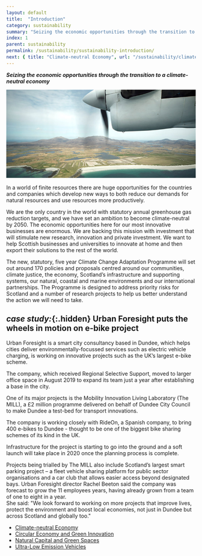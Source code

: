 ```yaml
---
layout: default
title:  "Introduction"
category: sustainability
summary: "Seizing the economic opportunities through the transition to a climate-neutral economy"
index: 1
parent: sustainability
permalink: /sustainability/sustainability-introduction/
next: { title: "Climate-neutral Economy", url: "/sustainability/climate-neutral-economy/" }
---
```

***Seizing the economic opportunities through the transition to a climate-neutral economy***

![A photograph of an aeroplane flying over Uist](/assets/images/pageimages/Sustainability.44.jpg)  

In a world of finite resources there are huge opportunities for the countries and companies which develop new ways to both reduce our demands for natural resources and use resources more productively.  

We are the only country in the world with statutory annual greenhouse gas reduction targets, and we have set an ambition to become climate-neutral by 2050.  The economic opportunities here for our most innovative businesses are enormous. We are backing this mission with investment that will stimulate new research, innovation and private investment. We want to help Scottish businesses and universities to innovate at home and then export their solutions to the rest of the world.  

The new, statutory, five year Climate Change Adaptation Programme will set out around 170 policies and proposals centred around our communities, climate justice, the economy, Scotland’s infrastructure and supporting systems, our natural, coastal and marine environments and our international partnerships. The Programme is designed to address priority risks for Scotland and a number of research projects to help us better understand the action we will need to take.  

<div class="case-study" markdown="1">

## *case study:*{:.hidden} Urban Foresight puts the wheels in motion on e-bike project

Urban Foresight is a smart city consultancy based in Dundee, which helps cities deliver environmentally-focussed services such as electric vehicle charging, is working on innovative projects such as the UK’s largest e-bike scheme.  

The company, which received Regional Selective Support, moved to larger office space in August 2019 to expand its team just a year after establishing a base in the city.  

One of its major projects is the Mobility Innovation Living Laboratory (The MILL), a £2 million programme delivered on behalf of Dundee City Council to make Dundee a test-bed for transport innovations.  

The company is working closely with RideOn, a Spanish company, to bring 400 e-bikes to Dundee - thought to be one of the biggest bike sharing schemes of its kind in the UK.  

Infrastructure for the project is starting to go into the ground and a soft launch will take place in 2020 once the planning process is complete.  

Projects being trialled by The MILL also include Scotland’s largest smart parking project – a fleet vehicle sharing platform for public sector organisations and a car club that allows easier access beyond designated bays.
Urban Foresight director Rachel Beeton said the company was forecast to grow the 11 employees years, having already grown from a team of one to eight in a year.  
She said: "We look forward to working on more projects that improve lives, protect the environment and boost local economies, not just in Dundee but across Scotland and globally too."
</div>

* [Climate-neutral Economy](/sustainability/climate-neutral-economy/)
* [Circular Economy and Green Innovation](/sustainability/circular-economy/)
* [Natural Capital and Green Spaces](/sustainability/natural-capital/)
* [Ultra-Low Emission Vehicles](/sustainability/ultra-low-emission-vehicles/)
